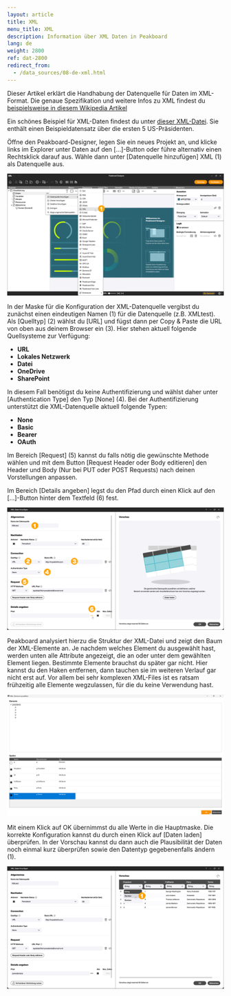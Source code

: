 ```yaml
---
layout: article
title: XML
menu_title: XML
description: Information über XML Daten in Peakboard
lang: de
weight: 2800
ref: dat-2800
redirect_from:
  - /data_sources/08-de-xml.html
---
```


Dieser Artikel erklärt die Handhabung der Datenquelle für Daten im XML-Format. Die genaue Spezifikation und weitere Infos zu XML findest du [beispielsweise in diesem Wikipedia Artikel](https://de.wikipedia.org/wiki/Extensible_Markup_Language)

Ein schönes Beispiel für XML-Daten findest du unter [dieser XML-Datei](http://mysafeinfo.com/api/data?list=presidents&format=xml).
Sie enthält einen Beispieldatensatz über die ersten 5 US-Präsidenten.

Öffne den Peakboard-Designer, legen Sie ein neues Projekt an, und klicke links im Explorer unter Daten auf den [...]-Button oder führe alternativ einen Rechtsklick darauf aus.
Wähle dann unter [Datenquelle hinzufügen] XML (1) als Datenquelle aus.

![XML Datenquelle hinzufügen](/assets/images/data-sources/xml/de_xml-01.png)

In der Maske für die Konfiguration der XML-Datenquelle vergibst du zunächst einen eindeutigen Namen (1) für die Datenquelle (z.B. XMLtest).
Als [Quelltyp] (2) wählst du [URL] und fügst dann per Copy & Paste die URL von oben aus deinem Browser ein (3).
Hier stehen aktuell folgende Quellsysteme zur Verfügung:

* **URL**
* **Lokales Netzwerk**
* **Datei**
* **OneDrive**
* **SharePoint**

In diesem Fall benötigst du keine Authentifizierung und wählst daher unter [Authentication Type] den Typ [None] (4).
Bei der Authentifizierung unterstützt die XML-Datenquelle aktuell folgende Typen:

* **None**
* **Basic**
* **Bearer**
* **OAuth**

Im Bereich [Request] (5) kannst du falls nötig die gewünschte Methode wählen und mit dem Button [Request Header oder Body editieren] den Header und Body (Nur bei PUT oder POST Requests) nach deinen Vorstellungen anpassen.

Im Bereich [Details angeben] legst du den Pfad durch einen Klick auf den [...]-Button hinter dem Textfeld (6) fest.

![XML Dialog](/assets/images/data-sources/xml/de_xml-02.png)

Peakboard analysiert hierzu die Struktur der XML-Datei und zeigt den Baum der XML-Elemente an.
Je nachdem welches Element du ausgewählt hast, werden unten alle Attribute angezeigt, die an oder unter dem gewählten Element liegen.
Bestimmte Elemente brauchst du später gar nicht.
Hier kannst du den Haken entfernen, dann tauchen sie im weiteren Verlauf gar nicht erst auf.
Vor allem bei sehr komplexen XML-Files ist es ratsam frühzeitig alle Elemente wegzulassen, für die du keine Verwendung hast.

![XML Pfad Dialog](/assets/images/data-sources/xml/de_xml-03.png)

Mit einem Klick auf OK übernimmst du alle Werte in die Hauptmaske. Die korrekte Konfiguration kannst du durch einen Klick auf [Daten laden] überprüfen. In der Vorschau kannst du dann auch die Plausibilität der Daten noch einmal kurz überprüfen sowie den Datentyp gegebenenfalls ändern (1).

![Daten prüfen](/assets/images/data-sources/xml/de_xml-04.png)
